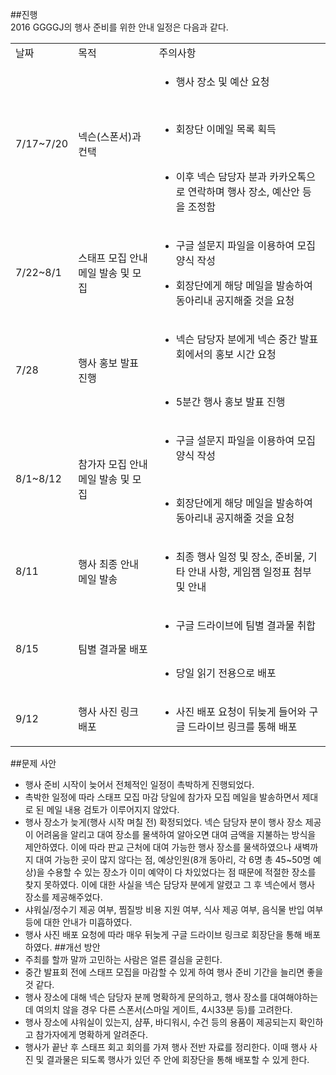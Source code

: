##진행  
2016 GGGGJ의 행사 준비를 위한 안내 일정은 다음과 같다.


<table>
<tr><td>날짜</td><td>목적</td><td>주의사항</td></tr>
<tr><td>7/17~7/20</td><td>넥슨(스폰서)과 컨택</td><td>
<ul><li>행사 장소 및 예산 요청</li></ul><br />
<ul><li>회장단 이메일 목록 획득</li></ul><br />
<ul><li>이후 넥슨 담당자 분과 카카오톡으로 연락하며 행사 장소, 예산안 등을 조정함</li></ul></td></tr>

<tr><td>7/22~8/1</td><td>스태프 모집 안내 메일 발송 및 모집</td><td>
<ul><li>구글 설문지 파일을 이용하여 모집 양식 작성<br /></li></ul>
<ul><li>회장단에게 해당 메일을 발송하여 동아리내 공지해줄 것을 요청</li></ul></td></tr>

<tr><td>7/28</td><td>행사 홍보 발표 진행</td><td>
<ul><li>넥슨 담당자 분에게 넥슨 중간 발표회에서의 홍보 시간 요청</li></ul><br />
<ul><li>5분간 행사 홍보 발표 진행</li></ul></td></tr>

<tr><td>8/1~8/12</td><td>참가자 모집 안내 메일 발송 및 모집 </td><td>
<ul><li>구글 설문지 파일을 이용하여 모집 양식 작성</li></ul><br />
<ul><li>회장단에게 해당 메일을 발송하여 동아리내 공지해줄 것을 요청</li></ul></td></tr>

<tr><td>8/11</td><td>행사 최종 안내 메일 발송</td><td>
<ul><li>최종 행사 일정 및 장소, 준비물, 기타 안내 사항, 게임잼 일정표 첨부 및 안내</li></ul></td></tr>

<tr><td>8/15</td><td>팀별 결과물 배포</td><td>
<ul><li>구글 드라이브에 팀별 결과물 취합</li></ul><br /><ul><li>당일 읽기 전용으로 배포</li></ul></td></tr>

<tr><td>9/12</td><td>행사 사진 링크 배포</td><td>
<ul><li>사진 배포 요청이 뒤늦게 들어와 구글 드라이브 링크를 통해 배포</li></ul></td></tr>
</table>


##문제 사안
- 행사 준비 시작이 늦어서 전체적인 일정이 촉박하게 진행되었다.
- 촉박한 일정에 따라 스태프 모집 마감 당일에 참가자 모집 메일을 발송하면서 제대로 된 메일 내용 검토가 이루어지지 않았다.
- 행사 장소가 늦게(행사 시작 며칠 전) 확정되었다. 넥슨 담당자 분이 행사 장소 제공이 어려움을 알리고 대여 장소를 물색하여 알아오면 대여 금액을 지불하는 방식을 제안하였다. 이에 따라 판교 근처에 대여 가능한 행사 장소를 물색하였으나 새벽까지 대여 가능한 곳이 많지 않다는 점, 예상인원(8개 동아리, 각 6명 총 45~50명 예상)을 수용할 수 있는 장소가 이미 예약이 다 차있었다는 점 때문에 적절한 장소를 찾지 못하였다. 이에 대한 사실을 넥슨 담당자 분에게 알렸고 그 후 넥슨에서 행사 장소를 제공해주었다.
- 샤워실/정수기 제공 여부, 찜질방 비용 지원 여부, 식사 제공 여부, 음식물 반입 여부 등에 대한 안내가 미흡하였다.
- 행사 사진 배포 요청에 따라 매우 뒤늦게 구글 드라이브 링크로 회장단을 통해 배포하였다.
##개선 방안
- 주최를 할까 말까 고민하는 사람은 얼른 결심을 굳힌다.
- 중간 발표회 전에 스태프 모집을 마감할 수 있게 하여 행사 준비 기간을 늘리면 좋을 것 같다.
- 행사 장소에 대해 넥슨 담당자 분께 명확하게 문의하고, 행사 장소를 대여해야하는데 여의치 않을 경우 다른 스폰서(스마일 게이트, 4시33분 등)를 고려한다. 
- 행사 장소에 샤워실이 있는지, 샴푸, 바디워시, 수건 등의 용품이 제공되는지 확인하고 참가자에게 명확하게 알려준다.
- 행사가 끝난 후 스태프 회고 회의를 가져 행사 전반 자료를 정리한다. 이때 행사 사진 및 결과물은 되도록 행사가 있던 주 안에 회장단을 통해 배포할 수 있게 한다.
